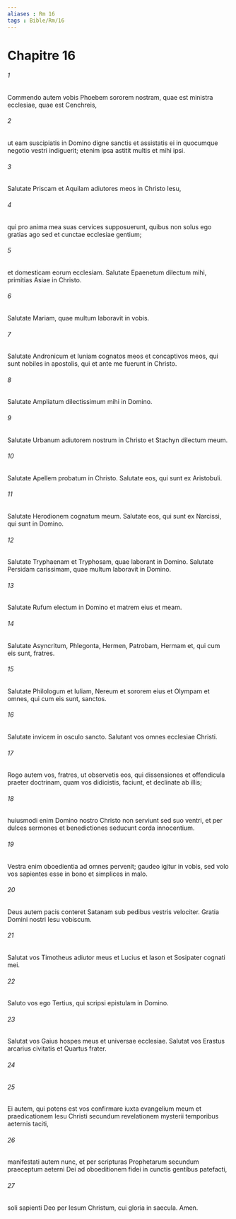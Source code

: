 ```yaml
---
aliases : Rm 16
tags : Bible/Rm/16
---
```


# Chapitre 16

###### 1
Commendo autem vobis Phoebem sororem nostram, quae est ministra ecclesiae, quae est Cenchreis, 
###### 2
ut eam suscipiatis in Domino digne sanctis et assistatis ei in quocumque negotio vestri indiguerit; etenim ipsa astitit multis et mihi ipsi. 
###### 3
Salutate Priscam et Aquilam adiutores meos in Christo Iesu, 
###### 4
qui pro anima mea suas cervices supposuerunt, quibus non solus ego gratias ago sed et cunctae ecclesiae gentium; 
###### 5
et domesticam eorum ecclesiam. Salutate Epaenetum dilectum mihi, primitias Asiae in Christo. 
###### 6
Salutate Mariam, quae multum laboravit in vobis. 
###### 7
Salutate Andronicum et Iuniam cognatos meos et concaptivos meos, qui sunt nobiles in apostolis, qui et ante me fuerunt in Christo. 
###### 8
Salutate Ampliatum dilectissimum mihi in Domino. 
###### 9
Salutate Urbanum adiutorem nostrum in Christo et Stachyn dilectum meum. 
###### 10
Salutate Apellem probatum in Christo. Salutate eos, qui sunt ex Aristobuli. 
###### 11
Salutate Herodionem cognatum meum. Salutate eos, qui sunt ex Narcissi, qui sunt in Domino. 
###### 12
Salutate Tryphaenam et Tryphosam, quae laborant in Domino. Salutate Persidam carissimam, quae multum laboravit in Domino. 
###### 13
Salutate Rufum electum in Domino et matrem eius et meam. 
###### 14
Salutate Asyncritum, Phlegonta, Hermen, Patrobam, Hermam et, qui cum eis sunt, fratres. 
###### 15
Salutate Philologum et Iuliam, Nereum et sororem eius et Olympam et omnes, qui cum eis sunt, sanctos. 
###### 16
Salutate invicem in osculo sancto. Salutant vos omnes ecclesiae Christi.
###### 17
Rogo autem vos, fratres, ut observetis eos, qui dissensiones et offendicula praeter doctrinam, quam vos didicistis, faciunt, et declinate ab illis; 
###### 18
huiusmodi enim Domino nostro Christo non serviunt sed suo ventri, et per dulces sermones et benedictiones seducunt corda innocentium.
###### 19
Vestra enim oboedientia ad omnes pervenit; gaudeo igitur in vobis, sed volo vos sapientes esse in bono et simplices in malo. 
###### 20
Deus autem pacis conteret Satanam sub pedibus vestris velociter. Gratia Domini nostri Iesu vobiscum.
###### 21
Salutat vos Timotheus adiutor meus et Lucius et Iason et Sosipater cognati mei. 
###### 22
Saluto vos ego Tertius, qui scripsi epistulam in Domino. 
###### 23
Salutat vos Gaius hospes meus et universae ecclesiae. Salutat vos Erastus arcarius civitatis et Quartus frater. 
###### 24

###### 25
Ei autem, qui potens est vos confirmare iuxta evangelium meum et praedicationem Iesu Christi secundum revelationem mysterii temporibus aeternis taciti, 
###### 26
manifestati autem nunc, et per scripturas Prophetarum secundum praeceptum aeterni Dei ad oboeditionem fidei in cunctis gentibus patefacti, 
###### 27
soli sapienti Deo per Iesum Christum, cui gloria in saecula. Amen.
